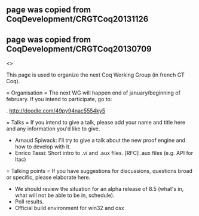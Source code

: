 ## page was copied from CoqDevelopment/CRGTCoq20131126
## page was copied from CoqDevelopment/CRGTCoq20130709
<<TableOfContents>>

This page is used to organize the next Coq Working Group (in french GT Coq).

= Organisation =
The next WG will happen end of january/beginning of february. If you intend to participate, go to:

 . http://doodle.com/49py94nac5554ky5

= Talks =
If you intend to give a talk, please add your name and title here and any information you'd like to give.

 * Arnaud Spiwack: I'll try to give a talk about the new proof engine and how to develop with it.
 * Enrico Tassi: Short intro to .vi and .aux files. [RFC] .aux files (e.g. API for ltac)

= Talking points =
If you have suggestions for discussions, questions broad or specific, please elaborate here.

 * We should review the situation for an alpha release of 8.5 (what's in, what will not be able to be in, schedule).
 * Poll results.
 * Official build environment for win32 and osx

